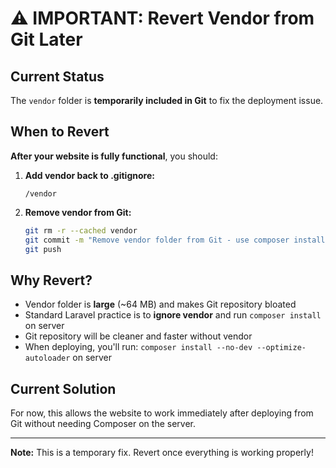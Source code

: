 # ⚠️ IMPORTANT: Revert Vendor from Git Later

## Current Status
The `vendor` folder is **temporarily included in Git** to fix the deployment issue.

## When to Revert

**After your website is fully functional**, you should:

1. **Add vendor back to .gitignore:**
   ```
   /vendor
   ```

2. **Remove vendor from Git:**
   ```bash
   git rm -r --cached vendor
   git commit -m "Remove vendor folder from Git - use composer install instead"
   git push
   ```

## Why Revert?

- Vendor folder is **large** (~64 MB) and makes Git repository bloated
- Standard Laravel practice is to **ignore vendor** and run `composer install` on server
- Git repository will be cleaner and faster without vendor
- When deploying, you'll run: `composer install --no-dev --optimize-autoloader` on server

## Current Solution

For now, this allows the website to work immediately after deploying from Git without needing Composer on the server.

---

**Note:** This is a temporary fix. Revert once everything is working properly!

